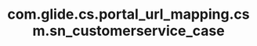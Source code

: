 ---
weight: 398
layout: page
title: com.glide.cs.portal_url_mapping.csm.sn_customerservice_case
description: ""
value: "/csm?id=csm_ticket&table=sn_customerservice_case&sys_id={{data.sys_id}}&view=csp"
---